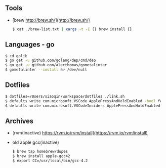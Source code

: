 ## Tools

* [brew http://brew.sh/](http://brew.sh/)

  ```bash
  $ cat ./brew-list.txt | xargs -t -I {} brew install {}
  ```

## Languages - go

```bash
$ cd golib
$ go get -u github.com/golang/dep/cmd/dep
$ go get -u github.com/alecthomas/gometalinter
$ gometalinter --install &> /dev/null
```

## Dotfiles

```bash
$ dotfiles=/Users/xiaoqin/workspace/dotfiles ./link.sh
$ defaults write com.microsoft.VSCode ApplePressAndHoldEnabled -bool false         # For VS Code
$ defaults write com.microsoft.VSCodeInsiders ApplePressAndHoldEnabled -bool false # For VS Code Insider
```

## Archives

* [rvm(inactive) https://rvm.io/rvm/install](https://rvm.io/rvm/install)
* old apple gcc(inactive)

  ```bash
  $ brew tap homebrew/dupes
  $ brew install apple-gcc42
  $ export CC=/usr/local/bin/gcc-4.2
  ```
